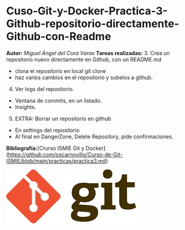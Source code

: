 # Cuso-Git-y-Docker-Practica-3-Github-repositorio-directamente-Github-con-Readme
**Autor:** *Miguel Ángel del Cura Varas*
**Tareas realizadas:** 
3. Crea un repositorio nuevo directamente en Github, con un README.md
- clona el repositorio en local
    git clone <url>
- haz varios cambios en el repositorio y subelos a github.
4. Ver logs del repositorio.
- Ventana de commits, en un listado.
- Insights.
5. EXTRA: Borrar un repositorio en github
- En settings del repositorio
- Al final en DangerZone, Delete Repository, pide confirmaciones.

**Bibliografía:**[Crurso ISMIE Git y Docker] (https://github.com/oscarnovillo/Curso-de-Git-ISMIE/blob/main/practicas/practica3.md)

![Guia markdown](/assets/git.png)
